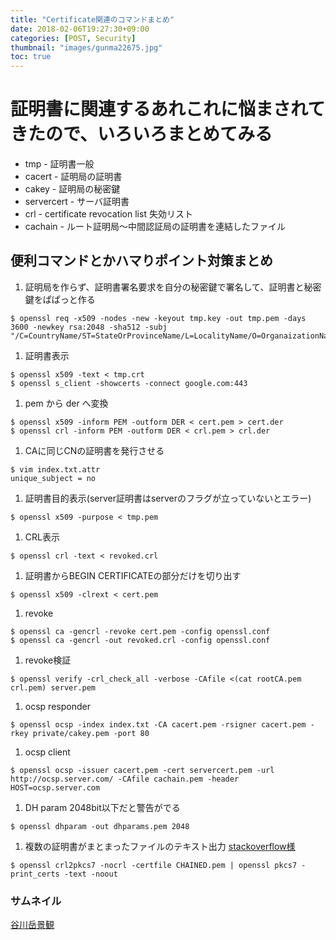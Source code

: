 ```yaml
---
title: "Certificate関連のコマンドまとめ"
date: 2018-02-06T19:27:30+09:00
categories: [POST, Security]
thumbnail: "images/gunma22675.jpg" 
toc: true 
---
```


# 証明書に関連するあれこれに悩まされてきたので、いろいろまとめてみる
* tmp - 証明書一般
* cacert - 証明局の証明書
* cakey - 証明局の秘密鍵
* servercert - サーバ証明書
* crl - certificate revocation list 失効リスト
* cachain - ルート証明局〜中間認証局の証明書を連結したファイル

## 便利コマンドとかハマりポイント対策まとめ
1. 証明局を作らず、証明書署名要求を自分の秘密鍵で署名して、証明書と秘密鍵をぱぱっと作る
```
$ openssl req -x509 -nodes -new -keyout tmp.key -out tmp.pem -days 3600 -newkey rsa:2048 -sha512 -subj "/C=CountryName/ST=StateOrProvinceName/L=LocalityName/O=OrganaizationName/OU=OrganizationalUnit/CN=CommanName"
```

1. 証明書表示
```
$ openssl x509 -text < tmp.crt
$ openssl s_client -showcerts -connect google.com:443
```

1. pem から der へ変換
```
$ openssl x509 -inform PEM -outform DER < cert.pem > cert.der
$ openssl crl -inform PEM -outform DER < crl.pem > crl.der
```

1. CAに同じCNの証明書を発行させる
```
$ vim index.txt.attr
unique_subject = no
```

1. 証明書目的表示(server証明書はserverのフラグが立っていないとエラー)
```
$ openssl x509 -purpose < tmp.pem
```

1. CRL表示
```
$ openssl crl -text < revoked.crl
```

1. 証明書からBEGIN CERTIFICATEの部分だけを切り出す
```
$ openssl x509 -clrext < cert.pem
```

1. revoke
```
$ openssl ca -gencrl -revoke cert.pem -config openssl.conf
$ openssl ca -gencrl -out revoked.crl -config openssl.conf
```

1. revoke検証
```
$ openssl verify -crl_check_all -verbose -CAfile <(cat rootCA.pem crl.pem) server.pem
```

1. ocsp responder
```
$ openssl ocsp -index index.txt -CA cacert.pem -rsigner cacert.pem -rkey private/cakey.pem -port 80
```

1. ocsp client
```
$ openssl ocsp -issuer cacert.pem -cert servercert.pem -url http://ocsp.server.com/ -CAfile cachain.pem -header HOST=ocsp.server.com
```

1. DH param
2048bit以下だと警告がでる
```
$ openssl dhparam -out dhparams.pem 2048
```

1. 複数の証明書がまとまったファイルのテキスト出力
[stackoverflow様](https://serverfault.com/questions/590870/how-to-view-all-ssl-certificates-in-a-bundle)
```
$ openssl crl2pkcs7 -nocrl -certfile CHAINED.pem | openssl pkcs7 -print_certs -text -noout
```

### サムネイル
[谷川岳景観](https://www.pakutaso.com/20171251356post-14615.html)
